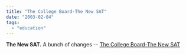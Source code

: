 ```yaml
---
title: "The College Board-The New SAT"
date: "2003-02-04"
tags: 
  - "education"
---
```


**The New SAT.** A bunch of changes -- [The College Board-The New SAT](http://www.collegeboard.com/about/newsat/newsat.html)
